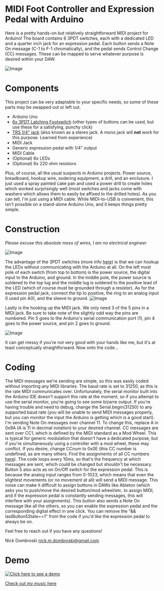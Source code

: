 # MIDI Foot Controller and Expression Pedal with Arduino

Here is a pretty hands-on but relatively straightforward MIDI project for Arduino! 
The board contains 6 3PDT switches, each with a dedicated LED and a quarter inch jack for an expression pedal. Each button sends a Note On message (C-1 to F-1 chromatically), and the pedal sends Control Change (CC) messages. These can be mapped to serve whatever purpose is desired within your DAW. 

![Image](https://i.imgur.com/cPsbfmu.jpg)

# Components
This project can be very adaptable to your specific needs, so some of these parts may be swapped out or left out. 
* Arduino Uno
* [6x 3PDT Latching Footswitch](https://guitarpedalparts.com/products/3pdt-latching-foot-switch-solder-lugs-blue?variant=18956215910500&currency=USD&utm_medium=product_sync&utm_source=google&utm_content=sag_organic&utm_campaign=sag_organic&gclid=CjwKCAiA_9r_BRBZEiwAHZ_v13TFxLFq4LA3L778E7HzhQMTSmOJOai6v7dpBIHWe3kPP3nutgcR-xoCDP0QAvD_BwE) (other types of buttons can be used, but use these for a satisfying, punchy click)
* [TRS 1/4" jack](https://www.sweetwater.com/store/detail/TRSFPanCon--pro-co-ftrspanelconnector?mrkgadid=3274408732&mrkgcl=28&mrkgen=gpla&mrkgbflag=0&mrkgcat=accessories&acctid=21700000001645388&dskeywordid=92700046938453127&lid=92700046938453127&ds_s_kwgid=58700005283136159&ds_s_inventory_feed_id=97700000007215323&dsproductgroupid=411460338691&product_id=TRSFPanCon&prodctry=US&prodlang=en&channel=online&storeid=&device=c&network=g&matchtype=&locationid=9004733&creative=249895767051&targetid=aud-994727060045%3Apla-411460338691&campaignid=1055581119&gclid=CjwKCAiAouD_BRBIEiwALhJH6D8kL3EXj7u44ZqF8clnO2sOm4Gy_tok48gRuFp2nhKbZd17rSE0ZRoCZGYQAvD_BwE&gclsrc=aw.ds) (also known as a stereo jack. A mono jack will **not** work for this purpose. Learned from experience)
* MIDI Jack
* Generic expression pedal with 1/4" output
* MIDI Cable 
* (Optional) 6x LEDs
* (Optional) 6x 220 ohm resistors

Plus, of course, all the usual suspects in Arduino projects. Power source, breadboard, hookup wire, sodering equipment, a drill, and an enclosure. I just used a spray painted cake pan and used a power drill to create holes which worked surprisingly well (most switches and jacks come with washers which allows them to easily be affixed to the drilled holes). As you can tell, I'm just using a MIDI cable. While MIDI-to-USB is convenient, this isn't possible on a stand-alone Arduino Uno, and it keeps things pretty simple. 

# Construction
*Please excuse this absolute mess of wires, I am no electrical engineer*

![Image](https://i.imgur.com/gC7Mecol.jpg)

The advantage of the 3PDT switches (more info [here](https://www.stewmac.com/video-and-ideas/online-resources/learn-about-guitar-pickups-and-electronics-and-wiring/3pdt-stomp-switch-instructions.html)) is that we can hookup the LEDs without communicating with the Arduino at all. On the left most pole of each switch (from top to bottom) is the power source, the digital input to the Arduino, and ground. In the middle pole, the power source is soldered to the top lug and the middle lug is soldered to the positive lead of the LED (which of course must be grounded through a resistor). 
As for the expression pedal jack, connect the tip to positive, the ring to an analog input (I used pin A0), and the sleeve to ground. 
![Image](https://www.circuitbasics.com/wp-content/uploads/2015/03/TRS-Pinout.png)

Lastly is the hooking up the MIDI jack. We only need 3 of the 5 pins in a MIDI jack. Be sure to take note of the slightly odd way the pins are numbered. Pin 5 goes to the Arduino's serial communication port (1), pin 4 goes to the power source, and pin 2 goes to ground. 

![Image](https://www.arduino.cc/en/uploads/Tutorial/MIDI_schem.png) 

It can get messy if you're not very good with your hands like me, but it's at least conceptually straightforward. Now onto the code...

# Coding

The MIDI messages we're sending are simple, so this was easily coded without importing any MIDI libraries. The baud rate is set to 31250, as this is the rate MIDI communicates over. Unfortunately, the serial monitor built into the Arduino IDE doesn't support this rate at the moment, so if you attempt to use the serial monitor, you're going to see some bizarre output. If you're having trouble and need to debug, change the Serial.begin(31250) to any supported baud rate (you will be unable to send MIDI messages properly, but you can monitor the input the Arduino is getting which is a good start). I'm sending Note On messages over channel 11. To change this, replace A in 0x9A (A is 11 in decimal notation) to your desired channel. CC messages are sent over CC1, which is defined by the MIDI standard as a Mod Wheel. This is typical for generic modulation that doesn't have a dedicated purpose, but if you're simultaneously using a controller with a mod wheel, these may conflict. If you desire, change CCnum to 0x0E (this CC number is undefined, as are many others. Find the assignments of all CC numbers [here](https://www.midi.org/specifications-old/item/table-3-control-change-messages-data-bytes-2)). The code loops every 10ms, so that's the frequency at which messages are sent, which could be changed but shouldn't be necessary. Button 5 also acts as on On/Off switch for the expression pedal. This is because the analog input ranges from 0-1023, which means that even the slightest movements (or no movement at all) will send a MIDI message. This noise can make it difficult to assign buttons in DAWs like Ableton (which asks you to push/move the desired button/mod wheel/etc. to assign MIDI, and if the expression pedal is constantly sending messages, this will interfere with your assignments). This button also sends a Note On message like all the others, so you can enable the expression pedal and the corresponding digital effect in one click. You can remove the "&& lastButton5State==1" from the code if you'd like the expression pedal to always be on. 

Feel free to reach out if you have any questions!

Nick Dombroski
nick.m.dombroski@gmail.com



# Demo
[![Click here to see a demo](https://img.youtube.com/vi/BqbcW5VHuI8/0.jpg)](https://www.youtube.com/watch?v=BqbcW5VHuI8)

[Check out my music here](https://www.youtube.com/channel/UCnHnk0IhTvzKCuTdqNcnDNg)

